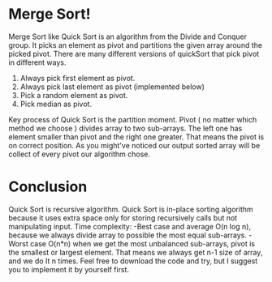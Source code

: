 # Merge Sort!

Merge Sort like Quick Sort is an algorithm from the Divide and Conquer group.
It picks an element as pivot and partitions the given array around the picked pivot.  There are many different versions of quickSort that pick pivot in different ways.

1.  Always pick first element as pivot.
2.  Always pick last element as pivot (implemented below)
3.  Pick a random element as pivot.
4.  Pick median as pivot.

Key process of Quick Sort is the partition moment. Pivot ( no matter which method we choose ) divides array to two sub-arrays. The left one has element smaller than pivot and the right one greater. That means the pivot is on correct position. As you might've noticed our output sorted array will be collect of every pivot our algorithm chose.
# Conclusion
Quick Sort is recursive algorithm.
Quick Sort is in-place sorting algorithm because it uses extra space only for storing recursively calls but not manipulating input.
Time complexity:
-Best case and average O(n log n), because we always divide array to possible the most equal 	sub-arrays.
-Worst case O(n*n)  when we get the most unbalanced sub-arrays, pivot is the smallest or largest element. That means we always get n-1 size of array, and we do It n times.
Feel free to download the code and try, but I suggest you to implement it by yourself first.

